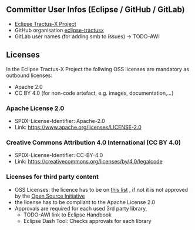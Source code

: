 
   
## Committer User Infos (Eclipse / GitHub / GitLab)

- [Eclipse Tractus-X Project](https://projects.eclipse.org/projects/automotive.tractusx/who)
- GitHub organisation [eclipse-tractusx](https://github.com/orgs/eclipse-tractusx/teams/automotive-tractusx-committers/members)
- GitLab user names (for adding smb to issues) -> TODO-AWI


## Licenses

In the Eclipse Tractus-X Project the follwing OSS licenses are mandatory as outbound licenses:
- Apache 2.0 
- CC BY 4.0 (for non-code artefact, e.g. images, documentation,...)

### Apache License 2.0
- SPDX-License-Identifier: Apache-2.0
- Link: https://www.apache.org/licenses/LICENSE-2.0

### Creative Commons Attribution 4.0 International (CC BY 4.0)
- SPDX-License-Identifier: CC-BY-4.0
- Link: https://creativecommons.org/licenses/by/4.0/legalcode

### Licenses for third party content

- OSS Licenses: the licence has to be on [this list](https://opensource.org/licenses/alphabetical) , if not it is not approved by the [Open Source Initiative](https://opensource.org/about)
- the license has to be compliant to the Apache License 2.0
- Approvals are required for each used 3rd party library,  
  -  TODO-AWI link to Eclipse Handbook
  - Eclipse Dash Tool: Checks approvals for each library